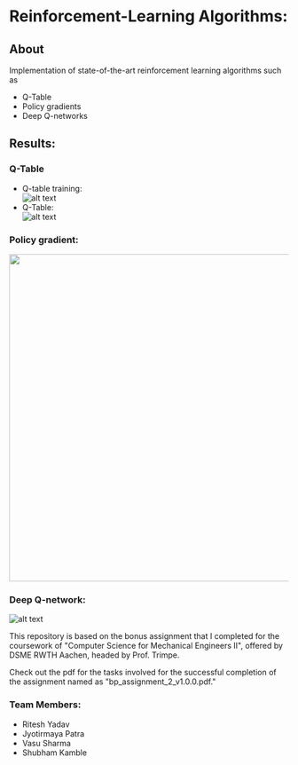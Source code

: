# Reinforcement-Learning Algorithms:

## About
Implementation of state-of-the-art reinforcement learning algorithms such as 
- Q-Table
- Policy gradients
- Deep Q-networks

## Results: 
### Q-Table
- Q-table training: <br>
  ![alt text](https://github.com/Shubham1965/Reinforcement-learning/blob/master/Q-table-training.png)
- Q-Table: <br>
  ![alt text](https://github.com/Shubham1965/Reinforcement-learning/Q-table.png)

### Policy gradient: <br>
  <img src="https://github.com/Shubham1965/Reinforcement-Learning/blob/master/photos/pg.png" width="590" >

### Deep Q-network: <br>
  ![alt text](https://github.com/Shubham1965/Reinforcement-learning/dqn.png)

This repository is based on the bonus assignment that I completed for the coursework of "Computer Science for Mechanical Engineers II", offered by DSME RWTH Aachen, headed by Prof. Trimpe. 

Check out the pdf for the tasks involved for the successful completion of the assignment named as "bp_assignment_2_v1.0.0.pdf."

### Team Members: 
- Ritesh Yadav
- Jyotirmaya Patra
- Vasu Sharma
- Shubham Kamble

